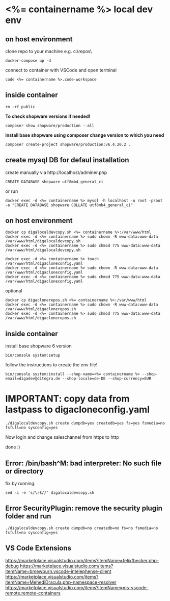 # <%= containername %> local dev env

## on host environment
clone repo to your machine e.g. c:\repos\

    docker-compose up -d

connect to container with VSCode and open terminal

    code <%= containername %>.code-workspace

## inside container
    rm -rf public

**To check shopware versions if needed!**

    composer show shopware/production --all

**install base shopware using composer change version to which you need**

    composer create-project shopware/production:v6.4.20.2 .

## create mysql DB for defaul installation

create manually via http://localhost/adminer.php
    
    CREATE DATABASE shopware utf8mb4_general_ci

or run

    docker exec -d <%= containername %> mysql -h localhost -u root -proot -e "CREATE DATABASE shopware COLLATE utf8mb4_general_ci"


## on host environment

    docker cp digalocaldevcopy.sh <%= containername %>:/var/www/html   
    docker exec -d <%= containername %> sudo chown -R www-data:www-data /var/www/html/digalocaldevcopy.sh
    docker exec -d <%= containername %> sudo chmod 775 www-data:www-data /var/www/html/digalocaldevcopy.sh
            
    docker exec -d <%= containername %> touch /var/www/html/digacloneconfig.yaml
    docker exec -d <%= containername %> sudo chown -R www-data:www-data /var/www/html/digacloneconfig.yaml    
    docker exec -d <%= containername %> sudo chmod 775 www-data:www-data /var/www/html/digacloneconfig.yaml    

optional 

    docker cp digaclonerepos.sh <%= containername %>:/var/www/html
    docker exec -d <%= containername %> sudo chown -R www-data:www-data /var/www/html/digaclonerepos.sh
    docker exec -d <%= containername %> sudo chmod 775 www-data:www-data /var/www/html/digaclonerepos.sh    

## inside container
install base shopware 6 version

    bin/console system:setup

follow the instructions to create the env file!

    bin/console system:install --shop-name=<%= containername %> --shop-email=digadev@ditegra.de --shop-locale=de-DE --shop-currency=EUR


# IMPORTANT: copy data from lastpass to digacloneconfig.yaml
    
    ./digalocaldevcopy.sh create dumpdb=yes createdb=yes fs=yes fsmedia=no fsfull=no sysconfig=yes

Now login and change saleschannel from https to http

done :)

## Error: /bin/bash^M: bad interpreter: No such file or directory
fix by running:    

    sed -i -e 's/\r$//' digalocaldevcopy.sh

## Error SecurityPlugin: remove the security plugin folder and run 

    ./digalocaldevcopy.sh create dumpdb=no createdb=no fs=no fsmedia=no fsfull=no sysconfig=yes


## VS Code Extensions
https://marketplace.visualstudio.com/items?itemName=felixfbecker.php-debug
https://marketplace.visualstudio.com/items?itemName=bmewburn.vscode-intelephense-client
https://marketplace.visualstudio.com/items?itemName=MehediDracula.php-namespace-resolver
https://marketplace.visualstudio.com/items?itemName=ms-vscode-remote.remote-containers